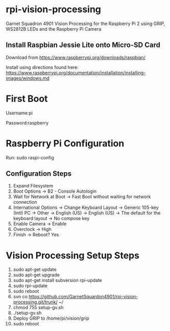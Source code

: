 rpi-vision-processing
=====================

Garnet Squadron 4901 Vision Processing for the Raspberry Pi 2 using GRIP, WS2812B LEDs and the Raspberry Pi Camera

## Install Raspbian Jessie Lite onto Micro-SD Card
Download from https://www.raspberrypi.org/downloads/raspbian/

Install using directions found here: https://www.raspberrypi.org/documentation/installation/installing-images/windows.md

# First Boot
Username:pi

Password:raspberry
# Raspberry Pi Configuration
Run: sudo raspi-config
## Configuration Steps
1. Expand Filesystem
2. Boot Options -> B2 - Console Autologin
3. Wait for Network at Boot -> Fast Boot without waiting for network connection
4. International Options -> Change Keyboard Layout -> Generic 105-key (Intl) PC -> Other -> English (US) -> English (US) -> The default for the keyboard layout -> No compose key
5. Enable Camera -> Enable
6. Overclock -> High
7. Finish -> Reboot? Yes

# Vision Processing Setup Steps
1. sudo apt-get update
2. sudo apt-get upgrade
3. sudo apt-get install subversion rpi-update
4. sudo rpi-update
5. sudo reboot
6. svn co https://github.com/GarnetSquardon4901/rpi-vision-processing.git/trunk/ ~/
7. chmod 755 setup-gv.sh
8. ./setup-gv.sh
9. Deploy GRIP to /home/pi/vision/grip
10. sudo reboot

